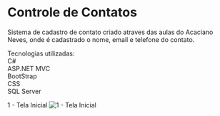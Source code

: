 <h1>Controle de Contatos</h1>

Sistema de cadastro de contato criado atraves das aulas do Acaciano Neves, onde é cadastrado o nome, email e telefone do contato.
 
Tecnologias utilizadas: <br>
C# <br>
ASP.NET MVC <br>
BootStrap <br>
CSS <br>
SQL Server <br>

1 - Tela Inicial
![1 - Tela Inicial](https://user-images.githubusercontent.com/49567011/204117725-73c3452e-0072-4278-bfdf-ef720ac43ee5.JPG)
